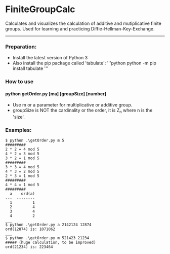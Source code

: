 # FiniteGroupCalc
Calculates and visualizes the calculation of additive and mutiplicative finite groups. Used for learning and practicing Diffie-Hellman-Key-Exchange.
___
### Preparation:
 * Install the latest version of Python 3
 * Also install the pip package called 'tabulate':
'''python
 python -m pip install tabulate
'''
### How to use
#### python getOrder.py [ma] [groupSize] [number]
 * Use m or a parameter for multiplicative or additive group.
 * groupSize is NOT the cardinality or the order, it is Z<sub>n</sub> where n is the 'size'.

### Examples:
```
$ python .\getOrder.py m 5              
#########
2 * 2 = 4 mod 5
4 * 2 = 3 mod 5
3 * 2 = 1 mod 5
#########
3 * 3 = 4 mod 5
4 * 3 = 2 mod 5
2 * 3 = 1 mod 5
#########
4 * 4 = 1 mod 5
#########
  a    ord(a)
---  --------
  1         1
  2         4
  3         4
  4         2
___
$ python .\getOrder.py a 2142124 12874
ord(12874) is: 1071062
___
$ python .\getOrder.py m 521423 21234
##### (huge calculation, to be improved)
ord(21234) is: 223464
```
